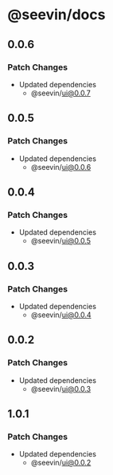 # @seevin/docs

## 0.0.6

### Patch Changes

- Updated dependencies
  - @seevin/ui@0.0.7

## 0.0.5

### Patch Changes

- Updated dependencies
  - @seevin/ui@0.0.6

## 0.0.4

### Patch Changes

- Updated dependencies
  - @seevin/ui@0.0.5

## 0.0.3

### Patch Changes

- Updated dependencies
  - @seevin/ui@0.0.4

## 0.0.2

### Patch Changes

- Updated dependencies
  - @seevin/ui@0.0.3

## 1.0.1

### Patch Changes

- Updated dependencies
  - @seevin/ui@0.0.2
